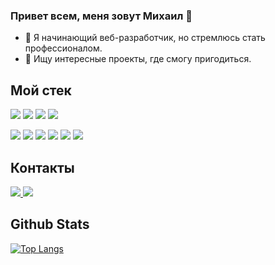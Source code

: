 ### Привет всем, меня зовут Михаил 👋

- 🌱 Я начинающий веб-разработчик, но стремлюсь стать профессионалом.
- 🤔 Ищу интересные проекты, где смогу пригодиться.

## Мой стек 
<p>
  <img src="https://img.shields.io/badge/html5-%23E34F26.svg?style=for-the-badge&logo=html5&logoColor=white"/>
  <img src="https://img.shields.io/badge/css3-%231572B6.svg?style=for-the-badge&logo=css3&logoColor=white"/>
  <img src="https://img.shields.io/badge/SASS-hotpink.svg?style=for-the-badge&logo=SASS&logoColor=white"/>
  <img src="https://img.shields.io/badge/javascript-%23323330.svg?style=for-the-badge&logo=javascript&logoColor=%23F7DF1E"/>
</p>
<p>
  <img src="https://img.shields.io/badge/react-%2320232a.svg?style=for-the-badge&logo=react&logoColor=%2361DAFB"/>
  <img src="https://img.shields.io/badge/redux-%23593d88.svg?style=for-the-badge&logo=redux&logoColor=white"/>
  <img src="https://img.shields.io/badge/typescript-%23007ACC.svg?style=for-the-badge&logo=typescript&logoColor=white"/>
  <img src="https://img.shields.io/badge/node.js-6DA55F?style=for-the-badge&logo=node.js&logoColor=white"/>
  <img src="https://img.shields.io/badge/express.js-%23404d59.svg?style=for-the-badge&logo=express&logoColor=%2361DAFB"/>
  <img src="https://img.shields.io/badge/MongoDB-%234ea94b.svg?style=for-the-badge&logo=mongodb&logoColor=white"/>
</p>

## Контакты
<p>
  <a href="http://t.me/mihailmakarow" target="_blank">
    <img src="https://img.shields.io/badge/Telegram-2CA5E0?style=for-the-badge&logo=telegram&logoColor=white"/>
  </a>
  <a href="https://gitlab.com/MakMiha" target="_blank">
    <img src="https://docs.gitlab.com/assets/images/gitlab-logo-header.svg"/>
  </a>
</p>

## Github Stats 
[![Top Langs](https://github-readme-stats.vercel.app/api/top-langs/?username=MakMiha&layout=compact)](https://github.com/anuraghazra/github-readme-stats)
